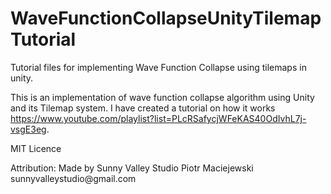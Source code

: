 # WaveFunctionCollapseUnityTilemapTutorial
Tutorial files for implementing Wave Function Collapse using tilemaps in unity.

This is an implementation of wave function collapse algorithm using Unity and its Tilemap system.
I have created a tutorial on how it works https://www.youtube.com/playlist?list=PLcRSafycjWFeKAS40OdIvhL7j-vsgE3eg.

MIT Licence
<p>Attribution:
Made by Sunny Valley Studio Piotr Maciejewski sunnyvalleystudio@gmail.com

